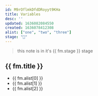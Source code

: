 ```yaml
---
id: M9rOflmkDfdDRoyyt9KHa
title: Variables
desc: ''
updated: 1636082084550
created: 1636078412308
alist: ["one", "two", "three"]
stage: "🌱"
---
```


> this note is in it's {{ fm.stage }} stage

## {{ fm.title }}

- {{ fm.alist[0] }}
- {{ fm.alist[1] }}
- {{ fm.alist[2] }}
